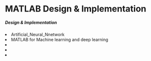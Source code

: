 # MATLAB Design & Implementation

<h5>Design & Implementation</h5>
<li> Artificial_Neural_Nnetwork </li>
<li> MATLAB for Machine learning and deep learning </li>
<li>  </li>
<li>  </li>
<li>  </li>
